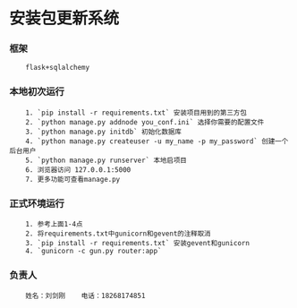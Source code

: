 安装包更新系统
==============
### 框架
        flask+sqlalchemy
### 本地初次运行
        1. `pip install -r requirements.txt` 安装项目用到的第三方包
        2. `python manage.py addnode you_conf.ini` 选择你需要的配置文件
        3. `python manage.py initdb` 初始化数据库
        4. `python manage.py createuser -u my_name -p my_password` 创建一个后台用户
        5. `python manage.py runserver` 本地启项目
        6. 浏览器访问 127.0.0.1:5000
        7. 更多功能可查看manage.py
### 正式环境运行
        1. 参考上面1-4点
        2. 将requirements.txt中gunicorn和gevent的注释取消
        3. `pip install -r requirements.txt` 安装gevent和gunicorn
        4. `gunicorn -c gun.py router:app`
### 负责人
        姓名：刘剑刚    电话：18268174851